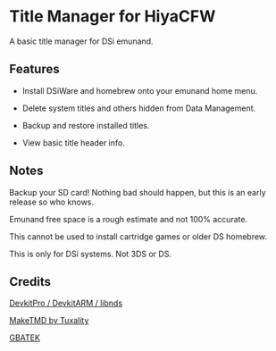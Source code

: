 # Title Manager for HiyaCFW
A basic title manager for DSi emunand.

## Features
- Install DSiWare and homebrew onto your emunand home menu.

- Delete system titles and others hidden from Data Management.

- Backup and restore installed titles.

- View basic title header info.

## Notes
Backup your SD card! Nothing bad should happen, but this is an early release so who knows.

Emunand free space is a rough estimate and not 100% accurate.

This cannot be used to install cartridge games or older DS homebrew.

This is only for DSi systems. Not 3DS or DS.

## Credits
[DevkitPro / DevkitARM / libnds](https://devkitpro.org/)

[MakeTMD by Tuxality](https://github.com/Tuxality/maketmd)

[GBATEK](https://problemkaputt.de/gbatek.htm)
